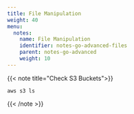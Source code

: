 ```yaml
---
title: File Manipulation
weight: 40
menu:
  notes:
    name: File Manipulation
    identifier: notes-go-advanced-files
    parent: notes-go-advanced
    weight: 10
---
```


<!-- Condition -->
{{< note title="Check S3 Buckets">}}

```
aws s3 ls
```

{{< /note >}}